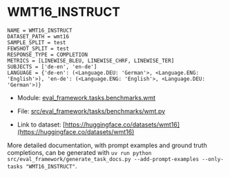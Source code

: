 # WMT16_INSTRUCT

````
NAME = WMT16_INSTRUCT
DATASET_PATH = wmt16
SAMPLE_SPLIT = test
FEWSHOT_SPLIT = test
RESPONSE_TYPE = COMPLETION
METRICS = [LINEWISE_BLEU, LINEWISE_CHRF, LINEWISE_TER]
SUBJECTS = ['de-en', 'en-de']
LANGUAGE = {'de-en': (<Language.DEU: 'German'>, <Language.ENG: 'English'>), 'en-de': (<Language.ENG: 'English'>, <Language.DEU: 'German'>)}
````

- Module: [eval_framework.tasks.benchmarks.wmt](eval_framework.tasks.benchmarks.wmt)

- File: [src/eval_framework/tasks/benchmarks/wmt.py](../../src/eval_framework/tasks/benchmarks/wmt.py)

- Link to dataset: [https://huggingface.co/datasets/wmt16](https://huggingface.co/datasets/wmt16)

More detailed documentation, with prompt examples and ground truth completions, can be generated with `uv run python src/eval_framework/generate_task_docs.py --add-prompt-examples --only-tasks "WMT16_INSTRUCT"`.
